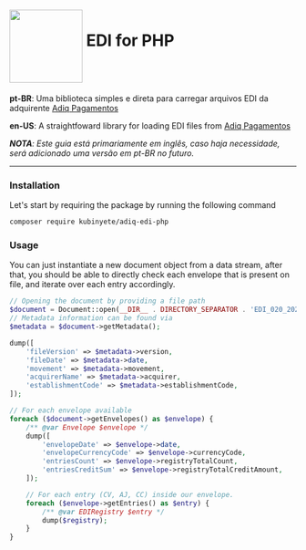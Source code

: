 
# <img align="middle" src="https://www.adiq.com.br/static/logo-6c8a8337b1a1e6b71cd64a73f0da2f85.png" width="128"> **EDI** for PHP

**pt-BR**: Uma biblioteca simples e direta para carregar arquivos EDI da adquirente [Adiq Pagamentos](https://www.adiq.com.br/)

**en-US**: A straightfoward library for loading EDI files from [Adiq Pagamentos](https://www.adiq.com.br/)

***NOTA**: Este guia está primariamente em inglês, caso haja necessidade, será adicionado uma versão em pt-BR no futuro.*

---

### Installation

Let's start by requiring the package by running the following command
```sh
composer require kubinyete/adiq-edi-php
```

### Usage
You can just instantiate a new document object from a data stream, after that, you should be able to directly
check each envelope that is present on file, and iterate over each entry accordingly.

```php
// Opening the document by providing a file path
$document = Document::open(__DIR__ . DIRECTORY_SEPARATOR . 'EDI_020_20231001_11111_0011_001111111_000111.txt');
// Metadata information can be found via
$metadata = $document->getMetadata();

dump([
    'fileVersion' => $metadata->version,
    'fileDate' => $metadata->date,
    'movement' => $metadata->movement,
    'acquirerName' => $metadata->acquirer,
    'establishmentCode' => $metadata->establishmentCode,
]);

// For each envelope available
foreach ($document->getEnvelopes() as $envelope) {
    /** @var Envelope $envelope */
    dump([
        'envelopeDate' => $envelope->date,
        'envelopeCurrencyCode' => $envelope->currencyCode,
        'entriesCount' => $envelope->registryTotalCount,
        'entriesCreditSum' => $envelope->registryTotalCreditAmount,
    ]);

    // For each entry (CV, AJ, CC) inside our envelope.
    foreach ($envelope->getEntries() as $entry) {
        /** @var EDIRegistry $entry */
        dump($registry);
    }
}
```